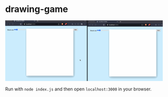 # drawing-game

![drawing-game demo](drawing-game-demo.gif)

Run with `node index.js` and then open `localhost:3000` in your browser.
